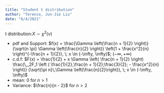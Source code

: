 ```yaml
---
title: "Student t distribution"
author: "Terence, Jun-Jie Liu"
date: "6/4/2021"
---
```


$\text{t distribution:} X \sim \chi^2(\nu)$

* pdf and Support: $f(x) = \frac{\Gamma \left(\frac{n + 1}{2} \right)} {\sqrt{n \pi} \Gamma \left(\frac{n}{2} \right)} \left(1 + \frac{x^2}{n} \right)^{-\frac{n + 1}{2}}, \; x \in (-\infty, \infty)$; $(-\infty, +\infty)$
* c.d.f: $F(x) = \frac{1}{2} + x \Gamma \left( \frac{n + 1}{2} \right) \frac{\,_2F_1 \left ( \frac{1}{2},\frac{n + 1}{2};\frac{3}{2}; - \frac{x^2}{n} \right)} {\sqrt{\pi n}\,\Gamma \left(\frac{n}{2}\right)}, \; x \in (-\infty, \infty)$
* mean: 0 for $n > 1$
* Variance: $\frac{n}{n - 2}$ for $n > 2$
